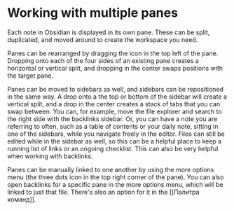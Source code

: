 
# Working with multiple panes

Each note in Obsidian is displayed in its own pane. These can be split, duplicated, and moved around to create the workspace you need.

Panes can be rearranged by dragging the icon in the top left of the pane. Dropping onto each of the four sides of an existing pane creates a horizontal or vertical split, and dropping in the center swaps positions with the target pane. 

Panes can be moved to sidebars as well, and sidebars can be repositioned in the same way. A drop onto a the top or bottom of the sidebar will create a vertical split, and a drop in the center creates a stack of tabs that you can swap between. You can, for example, move the file explorer and search to the right side with the backlinks sidebar. Or, you can have a note you are referring to often, such as a table of contents or your daily note, sitting in one of the sidebars, while you navigate freely in the editor. Files can still be edited while in the sidebar as well, so this can be a helpful place to keep a running list of links or an ongoing checklist. This can also be very helpful when working with backlinks.

Panes can be manually linked to one another by using the more options menu (the three dots icon in the top right corner of the pane). You can also open backlinks for a specific pane in the more options menu, which will be linked to just that file. There's also an option for it in the [[Палитра команд]]. 

